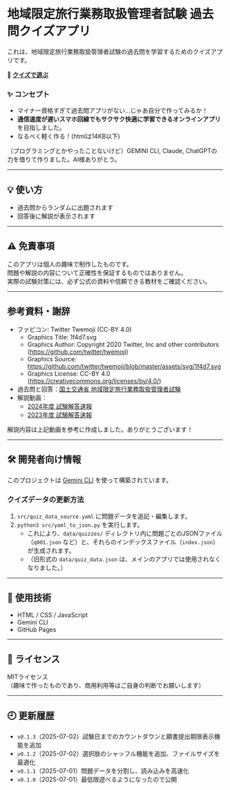 # 地域限定旅行業務取扱管理者試験 過去問クイズアプリ

これは、地域限定旅行業務取扱管理者試験の過去問を学習するためのクイズアプリです。

**📗 [クイズで遊ぶ](https://masami-property.github.io/quiz-prep/)**

### ✨ コンセプト

- マイナー資格すぎて過去問アプリがない...じゃあ自分で作ってみるか！
- **通信速度が遅いスマホ回線でもサクサク快適に学習できるオンラインアプリ**を目指しました。
- なるべく軽く作る！(htmlは14KB以下)

（プログラミングとかやったことないけど）GEMINI CLI, Claude, ChatGPTの力を借りて作りました。AI様ありがとう。

---

## 💡 使い方

- 過去問からランダムに出題されます
- 回答後に解説が表示されます

---

## ⚠️ 免責事項

このアプリは個人の趣味で制作したものです。  
問題や解説の内容について正確性を保証するものではありません。  
実際の試験対策には、必ず公式の資料や信頼できる教材をご確認ください。

---

## 参考資料・謝辞

- ファビコン: Twitter Twemoji (CC-BY 4.0)
  - Graphics Title: 1f4d7.svg
  - Graphics Author: Copyright 2020 Twitter, Inc and other contributors (https://github.com/twitter/twemoji)
  - Graphics Source: https://github.com/twitter/twemoji/blob/master/assets/svg/1f4d7.svg
  - Graphics License: CC-BY 4.0 (https://creativecommons.org/licenses/by/4.0/)
- 過去問と回答：[国土交通省 地域限定旅行業務取扱管理者試験](https://www.mlit.go.jp/kankocho/seisaku_seido/ryokogyoho/chiikigenteikanrisha.html)
- 解説動画：
  - [2024年度 試験解答速報](https://www.youtube.com/watch?v=SUa1vA8uxuA)
  - [2023年度 試験解答速報](https://www.youtube.com/watch?v=EMI9tlrnMhs)

解説内容は上記動画を参考に作成しました。ありがとうございます！

---

## 🛠 開発者向け情報

このプロジェクトは [Gemini CLI](https://gemini-docs.dev/) を使って構築されています。

### クイズデータの更新方法

1. `src/quiz_data_source.yaml` に問題データを追記・編集します。
2. `python3 src/yaml_to_json.py` を実行します。
   - これにより、`data/quizzes/` ディレクトリ内に問題ごとのJSONファイル（`q001.json` など）と、それらのインデックスファイル（`index.json`）が生成されます。
   - （旧形式の `data/quiz_data.json` は、メインのアプリでは使用されなくなりました。）

<!-- ### デバッグ画面

開発者向けデバッグ画面（非公開推奨）
[デバッグ画面（開発者向け）](https://masami-property.github.io/quiz-prep/dev.html) -->

---

## 🧱 使用技術

- HTML / CSS / JavaScript
- Gemini CLI
- GitHub Pages

---

## 📄 ライセンス

MITライセンス  
（趣味で作ったものであり、商用利用等はご自身の判断でお願いします）

---

## 🕘 更新履歴

- `v0.1.3`（2025-07-02）試験日までのカウントダウンと願書提出期限表示機能を追加
- `v0.1.2`（2025-07-02）選択肢のシャッフル機能を追加、ファイルサイズを最適化
- `v0.1.1`（2025-07-01）問題データを分割し、読み込みを高速化
- `v0.1.0`（2025-07-01）最低限遊べるようになったので公開

